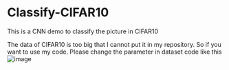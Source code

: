 # Classify-CIFAR10
This is a CNN demo to classify the picture in CIFAR10

The data of CIFAR10 is too big that I cannot put it in my repository.
So if you want to use my code. Please change the parameter in dataset code like this
![image](https://github.com/shihenren/Classify-CIFAR10/assets/103240081/1fa4398b-71ce-4f24-a92b-650572b06b3e)
